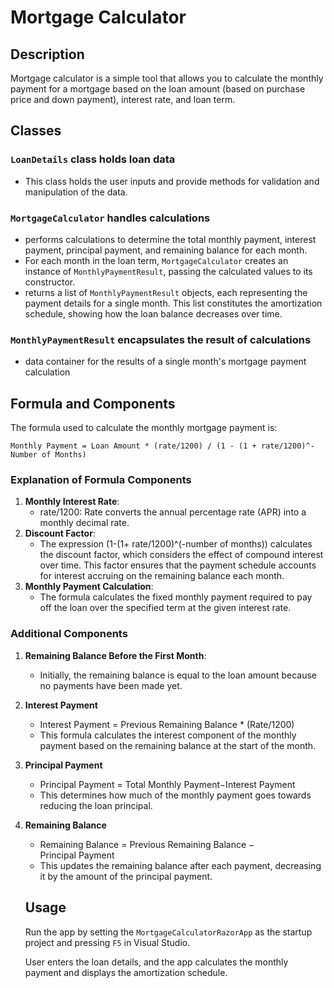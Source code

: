 ﻿# Mortgage Calculator

## Description

Mortgage calculator is a simple tool that allows you to calculate the monthly payment for a mortgage based on the loan amount (based on purchase price and down payment), interest rate, and loan term.

## Classes

### `LoanDetails` class holds loan data

- This class holds the user inputs and provide methods for validation and manipulation of the data.

### `MortgageCalculator` handles calculations

- performs calculations to determine the total monthly payment, interest payment, principal payment, and remaining balance for each month.
- For each month in the loan term, `MortgageCalculator` creates an instance of `MonthlyPaymentResult`, passing the calculated values to its constructor.
- returns a list of `MonthlyPaymentResult` objects, each representing the payment details for a single month. This list constitutes the amortization schedule, showing how the loan balance decreases over time.

### `MonthlyPaymentResult` encapsulates the result of calculations

- data container for the results of a single month's mortgage payment calculation

## Formula and Components

The formula used to calculate the monthly mortgage payment is:

```
Monthly Payment = Loan Amount * (rate/1200) / (1 - (1 + rate/1200)^-Number of Months)
```

### Explanation of Formula Components

1. **Monthly Interest Rate**:
    - rate/1200: Rate​ converts the annual percentage rate (APR) into a monthly decimal rate.
2. **Discount Factor**:
    - The expression (1-(1+ rate/1200)^(-number of months)) calculates the discount factor, which considers the effect of compound interest over time. This factor ensures that the payment schedule accounts for interest accruing on the remaining balance each month.
3. **Monthly Payment Calculation**:
    - The formula calculates the fixed monthly payment required to pay off the loan over the specified term at the given interest rate.

### Additional Components

1. **Remaining Balance Before the First Month**:
    - Initially, the remaining balance is equal to the loan amount because no payments have been made yet.
2. **Interest Payment**
	- Interest Payment = Previous Remaining Balance * (Rate/1200)
    - This formula calculates the interest component of the monthly payment based on the remaining balance at the start of the month.
4. **Principal Payment**
	- Principal Payment = Total Monthly Payment−Interest Payment
    - This determines how much of the monthly payment goes towards reducing the loan principal.
6. **Remaining Balance**
	- Remaining Balance = Previous Remaining Balance − Principal Payment
    - This updates the remaining balance after each payment, decreasing it by the amount of the principal payment.

    ## Usage

    Run the app by setting the `MortgageCalculatorRazorApp` as the startup project and pressing `F5` in Visual Studio.

    User enters the loan details, and the app calculates the monthly payment and displays the amortization schedule.